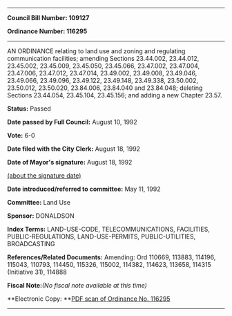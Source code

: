 

********

**Council Bill Number: 109127**
   
**Ordinance Number: 116295**
********

 AN ORDINANCE relating to land use and zoning and regulating communication facilities; amending Sections 23.44.002, 23.44.012, 23.45.002, 23.45.009, 23.45.050, 23.45.066, 23.47.002, 23.47.004, 23.47.006, 23.47.012, 23.47.014, 23.49.002, 23.49.008, 23.49.046, 23.49.066, 23.49.096, 23.49.122, 23.49.148, 23.49.338, 23.50.002, 23.50.012, 23.50.020, 23.84.006, 23.84.040 and 23.84.048; deleting Sections 23.44.054, 23.45.104, 23.45.156; and adding a new Chapter 23.57.

**Status:** Passed
   
**Date passed by Full Council:** August 10, 1992
   
**Vote:** 6-0
   
**Date filed with the City Clerk:** August 18, 1992
   
**Date of Mayor's signature:** August 18, 1992
   
[(about the signature date)](/~public/approvaldate.htm)
   
   
   
**Date introduced/referred to committee:** May 11, 1992
   
**Committee:** Land Use
   
**Sponsor:** DONALDSON
   
   
**Index Terms:** LAND-USE-CODE, TELECOMMUNICATIONS, FACILITIES, PUBLIC-REGULATIONS, LAND-USE-PERMITS, PUBLIC-UTILITIES, BROADCASTING

**References/Related Documents:** Amending: Ord 110669, 113883, 114196, 115043, 110793, 114450, 115326, 115002, 114382, 114623, 113658, 114315 (Initiative 31), 114888

**Fiscal Note:**_(No fiscal note available at this time)_

**Electronic Copy: **[PDF scan of Ordinance No. 116295](/~archives/Ordinances/Ord_116295.pdf)

********

